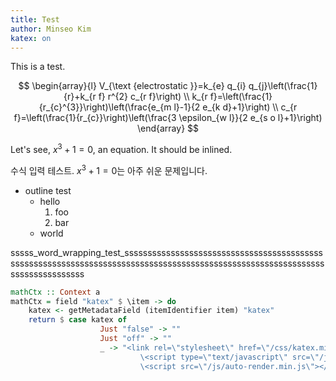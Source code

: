 ```yaml
---
title: Test
author: Minseo Kim
katex: on
---
```


This is a test.

$$
\begin{array}{l}
V_{\text {electrostatic }}=k_{e} q_{i} q_{j}\left(\frac{1}{r}+k_{r f} r^{2} c_{r f}\right) \\
k_{r f}=\left(\frac{1}{r_{c}^{3}}\right)\left(\frac{e_{m l}-1}{2 e_{k d}+1}\right) \\
c_{r f}=\left(\frac{1}{r_{c}}\right)\left(\frac{3 \epsilon_{w l}}{2 e_{s o l}+1}\right)
\end{array}
$$

Let's see, $x^3 + 1 = 0$, an equation. It should be inlined.

수식 입력 테스트. $x^3 + 1 = 0$는 아주 쉬운 문제입니다.

- outline test
    - hello
        1. foo
        2. bar
    - world

sssss_word_wrapping_test_sssssssssssssssssssssssssssssssssssssssssssssssssssssssssssssssssssssssssssssssssssssssssssssssssssssssssssssssssssssssssssssss

```haskell
mathCtx :: Context a
mathCtx = field "katex" $ \item -> do
    katex <- getMetadataField (itemIdentifier item) "katex"
    return $ case katex of
                    Just "false" -> ""
                    Just "off" -> ""
                    _ -> "<link rel=\"stylesheet\" href=\"/css/katex.min.css\">\n\
                             \<script type=\"text/javascript\" src=\"/js/katex.min.js\"></script>\n\
                             \<script src=\"/js/auto-render.min.js\"></script>"
```